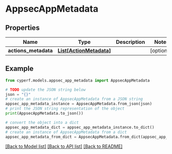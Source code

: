 # AppsecAppMetadata


## Properties

Name | Type | Description | Notes
------------ | ------------- | ------------- | -------------
**actions_metadata** | [**List[ActionMetadata]**](ActionMetadata.md) |  | [optional] 

## Example

```python
from cyperf.models.appsec_app_metadata import AppsecAppMetadata

# TODO update the JSON string below
json = "{}"
# create an instance of AppsecAppMetadata from a JSON string
appsec_app_metadata_instance = AppsecAppMetadata.from_json(json)
# print the JSON string representation of the object
print(AppsecAppMetadata.to_json())

# convert the object into a dict
appsec_app_metadata_dict = appsec_app_metadata_instance.to_dict()
# create an instance of AppsecAppMetadata from a dict
appsec_app_metadata_from_dict = AppsecAppMetadata.from_dict(appsec_app_metadata_dict)
```
[[Back to Model list]](../README.md#documentation-for-models) [[Back to API list]](../README.md#documentation-for-api-endpoints) [[Back to README]](../README.md)


